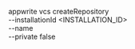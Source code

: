 appwrite vcs createRepository \
        --installationId <INSTALLATION_ID> \
        --name <NAME> \
        --private false
